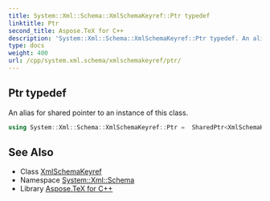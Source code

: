 ```yaml
---
title: System::Xml::Schema::XmlSchemaKeyref::Ptr typedef
linktitle: Ptr
second_title: Aspose.TeX for C++
description: 'System::Xml::Schema::XmlSchemaKeyref::Ptr typedef. An alias for shared pointer to an instance of this class in C++.'
type: docs
weight: 400
url: /cpp/system.xml.schema/xmlschemakeyref/ptr/
---
```

## Ptr typedef


An alias for shared pointer to an instance of this class.

```cpp
using System::Xml::Schema::XmlSchemaKeyref::Ptr =  SharedPtr<XmlSchemaKeyref>
```

## See Also

* Class [XmlSchemaKeyref](../)
* Namespace [System::Xml::Schema](../../)
* Library [Aspose.TeX for C++](../../../)
